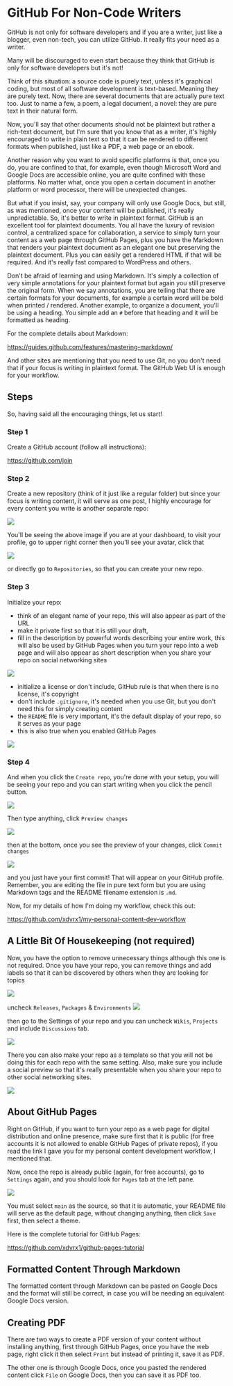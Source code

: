 # GitHub For Non-Code Writers
GitHub is not only for software developers and if you 
are a writer, just like a blogger, even non-tech, 
you can utilize GitHub. It really fits your need
as a writer. 

Many will be discouraged to even start because
they think that GitHub is only for software
developers but it's not!

Think of this situation: a source code is purely
text, unless it's graphical coding, but most
of all software development is text-based.
Meaning they are purely text. Now, there are 
several documents that are actually pure text
too. Just to name a few, a poem, a legal document, 
a novel: they are pure text in their natural form.

Now, you'll say that other documents should not
be plaintext but rather a rich-text document, but
I'm sure that you know that as a writer, it's 
highly encouraged to write in plain text
so that it can be rendered to different 
formats when published, just like a PDF, 
a web page or an ebook. 

Another reason why you want to avoid specific
platforms is that, once you do, you
are confined to that, for example, even
though Microsoft Word and Google Docs 
are accessible online, you are quite confined
with these platforms. No matter what,
once you open a certain document in another
platform or word processor, there will be 
unexpected changes. 

But what if you insist, say, your company
will only use Google Docs, but still, 
as was mentioned, once your content
will be published, it's really unpredictable.
So, it's better to write in plaintext format.
GitHub is an excellent tool for plaintext
documents. You all have the luxury of
revision control, a centralized space
for collaboration, a service
to simply turn your content 
as a web page through GitHub Pages,
plus you have the Markdown that renders
your plaintext document 
as an elegant one but preserving the 
plaintext document. Plus you can easily
get a rendered HTML if that will be
required. And it's really fast
compared to WordPress and others.

Don't be afraid of learning and using
Markdown. It's simply a collection of very 
simple annotations for
your plaintext format but again you
still preserve the original form.
When we say annotations, you
are telling that there are certain 
formats for your documents, for example
a certain word will be bold when printed
/ rendered. Another example, to organize
a document, you'll be using a heading.
You simple add an `#` before that heading
and it will be formatted as heading.

For the complete details about Markdown:

<https://guides.github.com/features/mastering-markdown/>

And other sites are mentioning that
you need to use Git, no you don't
need that if your focus is writing in
plaintext format. The GitHub Web UI 
is enough for your workflow. 

## Steps
So, having said all the encouraging
things, let us start!

### Step 1
Create a GitHub account (follow
all instructions):

<https://github.com/join> 

### Step 2
Create a new repository (think
of it just like a regular folder)
but since your focus is writing
content, it will serve as one 
post, I highly encourage for 
every content you write is another
separate repo:

<kbd><img src="https://user-images.githubusercontent.com/47092464/115100729-10fbf280-9f71-11eb-94dc-7e30dd761284.png" /></kbd>

You'll be seeing the above image if 
you are at your dashboard, to visit
your profile, go to upper right corner
then you'll see your avatar, click that

<kbd><img src="https://user-images.githubusercontent.com/47092464/115100732-15c0a680-9f71-11eb-819d-87434abac467.png" /></kbd>

or directly go to `Repositories`,
so that you can create your new repo.

### Step 3
Initialize your repo:
- think of an elegant name of your repo, this will also
appear as part of the URL 
- make it private first so that it is still your draft, 
- fill in the description by powerful words describing
your entire work, this will also be used by GitHub Pages
when you turn your repo into a web page and
will also appear as short description when you share
your repo on social networking sites

<kbd><img src="https://user-images.githubusercontent.com/47092464/115019416-c4ba9f00-9eeb-11eb-98ad-55295af0057a.png" /></kbd>

- initialize a license or don't include, GitHub rule is that
when there is no license, it's copyright
- don't include `.gitignore`, it's needed when
you use Git, but you don't need this for simply
creating content
- the `README` file is very important, it's
the default display of your repo, so it serves
as your page
- this is also true when you enabled GitHub Pages 

<kbd><img src="https://user-images.githubusercontent.com/47092464/115019425-c6846280-9eeb-11eb-9f61-76cfbffd1b7d.png" /></kbd>

### Step 4
And when you click the `Create repo`, you're
done with your setup, you will be seeing
your repo and you can start writing
when you click the pencil button.

<kbd><img src="https://user-images.githubusercontent.com/47092464/115025358-d607a980-9ef3-11eb-8fc1-c0205a9e8157.png" /></kbd>

Then type anything, click `Preview changes`

<kbd><img src="https://user-images.githubusercontent.com/47092464/115030794-110cdb80-9efa-11eb-8295-33e9528ead7e.png" /></kbd>

then at the bottom, once you see the preview
of your changes, click `Commit changes` 

<kbd><img src="https://user-images.githubusercontent.com/47092464/115030899-2da91380-9efa-11eb-9298-285ebdd7aac3.png" /></kbd>

and you just have your
first commit! That will appear on your GitHub 
profile. Remember, you are editing the file
in pure text form but you are using Markdown
tags and the README filename extension
is `.md`.

Now, for my details of how I'm doing my
workflow, check this out:

<https://github.com/xdvrx1/my-personal-content-dev-workflow>

## A Little Bit Of Housekeeping (not required)
Now, you have the option to remove unnecessary 
things although this one is not required.
Once you have your repo, you can remove things
and add labels so that it can be discovered
by others when they are looking for topics

<kbd><img src="https://user-images.githubusercontent.com/47092464/115031509-d22b5580-9efa-11eb-8076-6a82d9e1a2b2.png" /></kbd>

uncheck `Releases`, `Packages` & `Environments`
<kbd><img src="https://user-images.githubusercontent.com/47092464/115031601-f25b1480-9efa-11eb-9a4c-f37a17f04dc0.png" /></kbd>

then go to the Settings of your repo and you can uncheck
`Wikis`, `Projects` and
include `Discussions` tab. 

<kbd><img src="https://user-images.githubusercontent.com/47092464/115100066-c1b3c300-9f6c-11eb-8c96-1b74aaeb6b39.PNG" /></kbd>

There you can also
make your repo as a template so that
you will not be doing this for each repo
with the same setting.
Also, make sure you include a social preview
so that it's really presentable when you 
share your repo to other social networking sites.

<kbd><img src="https://user-images.githubusercontent.com/47092464/115100109-1bb48880-9f6d-11eb-8ed4-3657701e7d48.PNG" /></kbd>

## About GitHub Pages
Right on GitHub, if you want to turn your repo as a web
page for digital distribution and online presence,
make sure first that it is public
(for free accounts it is not allowed
to enable GitHub Pages of private repos),
if you read
the link I gave you for my personal content
development workflow, I mentioned that.

Now, once the repo is already public
(again, for free accounts),
go to `Settings` again, and you should
look for `Pages` tab at the left pane.

<kbd><img src="https://user-images.githubusercontent.com/47092464/115100185-abf2cd80-9f6d-11eb-85b4-1558a7335658.png" /></kbd>

You must select `main` as the source,
so that it is automatic, your README file
will serve as the default page, without
changing anything, then click `Save` first,
then select a theme.

Here is the complete tutorial for GitHub
Pages:

<https://github.com/xdvrx1/github-pages-tutorial>

## Formatted Content Through Markdown
The formatted content through Markdown
can be pasted on Google Docs and the
format will still be correct, in case
you will be needing an equivalent 
Google Docs version.

## Creating PDF
There are two ways to create a PDF
version of your content without installing
anything, first through GitHub Pages, once
you have the web page, right click
it then select `Print` but instead of printing
it, save it as PDF.

The other one is through Google Docs,
once you pasted the rendered content
click `File` on Google Docs, then 
you can save it as PDF too.
